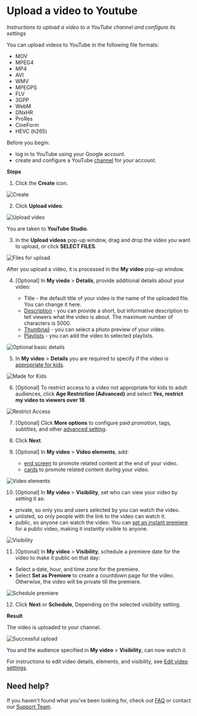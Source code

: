 # Upload a video to Youtube
_Instructions to upload a video to a YouTube channel and configure its settings_

You can upload videos to YouTube in the following file formats:

* MOV
* MPEG4
* MP4
* AVI
* WMV
* MPEGPS
* FLV
* 3GPP
* WebM
* DNxHR
* ProRes
* CineForm
* HEVC (h265)

Before you begin:

* log in to YouTube using your Google account.
* create and configure a YouTube [channel](https://support.google.com/youtube/answer/1646861?hl=en) for your account.


**Steps**

1. Click the **Create** icon.

![Create](/1/1.png)

2. Click **Upload video**. 

![Upload video](/1/2.png)

You are taken to **YouTube Studio**.

3. In the **Upload videos** pop-up window, drag and drop the video you want to upload, or click **SELECT FILES**.

![Files for upload](/1/3.png)

After you upload a video, it is processed in the **My video** pop-up window.

4. [Optional] In **My viedo** > **Details**, provide additional details about your video:

   * Title - the default title of your video is the name of the uploaded file. You can change it here.
   * [Description](https://creatoracademy.youtube.com/page/lesson/descriptions) - you can provide a short, but informative description to tell viewers what the video is about. The maximum number of characters is 5000.
   * [Thumbnail](https://creatoracademy.youtube.com/page/lesson/thumbnails?hl=pt-BR_ALL) - you can select a photo preview of your video.
   * [Playlists](https://creatoracademy.youtube.com/page/lesson/trendsetter) - you can add the video to selected playlists.

![Optional basic details](/1/4.png)

5. In **My video** > **Details** you are required to specify if the video is [appropriate for kids](https://support.google.com/youtube/answer/9528076).

![Made for Kids](/1/5.png)   

6. [Optional] To restrict access to a video not appropriate for kids to adult audiences, click **Age Restriction (Advanced)** and select **Yes, restrict my video to viewers over 18**.

![Restrict Access](/1/6.png)   

7. [Optional] Click **More options** to configure paid promotion, tags, subtitles, and other [advanced setting](https://support.google.com/youtube/answer/57404).

8. Click **Next**.

9. [Optional] In **My video** > **Video elements**, add:

   * [end screen](https://creatoracademy.youtube.com/page/lesson/cards#strategies-zippy-link-1) to promote related content at the end of your video.
   * [cards](https://creatoracademy.youtube.com/page/lesson/cards#strategies-zippy-link-2) to promote related content during your video.

![Video elements](/1/7.png)   

10. [Optional] In **My video** > **Visibility**, set who can view your video by setting it as:
   * private, so only you and users selected by you can watch the video.
   * unlisted, so only people with the link to the video can watch it.
   * public, so anyone can watch the video. You can [set an instant premiere](https://support.google.com/youtube/answer/9080341) for a public video, making it instantly visible to anyone.

![Visibility](/1/8.png)   

11. [Optional] In **My video** > **Visibility**, schedule a premiere date for the video to make it public on that day:

   * Select a date, hour, and time zone for the premiere.
   * Select **Set as Premiere** to create a countdown page for the video. Otherwise, the video will be private till the premiere.

![Schedule premiere](/1/9.png)  

12. Click **Next** or **Schedule**, Depending on the selected visibility setting.

**Result**

The video is uploaded to your channel.

![Successful upload](/1/10.png)   

You and the audience specified in **My video** > **Visibility**, can now watch it.


For instructions to edit video details, elements, and visibility, see [Edit video settings](https://support.google.com/youtube/answer/57404?co=GENIE.Platform%3DDesktop&hl=en).


## Need help?
If you haven't found what you've been looking for, check out [FAQ](placeholderrepository/folder/faq/) or contact our [Support Team](placeholder/company.support/request).


